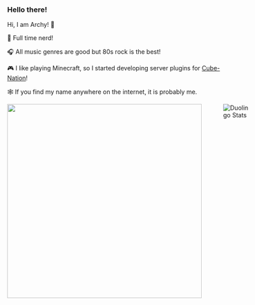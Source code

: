 ### Hello there!

Hi, I am Archy! 🤘

🧠 Full time nerd!

🎧 All music genres are good but 80s rock is the best!

🎮 I like playing Minecraft, so I started developing server plugins for [Cube-Nation](https://github.com/Cube-Nation)!

🕸️ If you find my name anywhere on the internet, it is probably me.

<div style="width: 100%; display: flex; justify-content: space-evenly; gap: 50px">
  <img width="450em" src="https://github-readme-stats.vercel.app/api?username=Archerymaister&show_icons=true&theme=dark&count_private=true" />
  <img src="https://duolingo-stats-card.vercel.app/api?username=archerymaister&theme=tokyonight" alt="Duolingo Stats"/>
</div>
